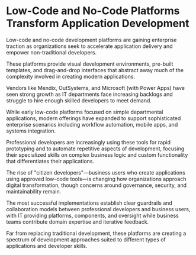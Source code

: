 # Low-Code and No-Code Platforms Transform Application Development

Low-code and no-code development platforms are gaining enterprise traction as organizations seek to accelerate application delivery and empower non-traditional developers.

These platforms provide visual development environments, pre-built templates, and drag-and-drop interfaces that abstract away much of the complexity involved in creating modern applications.

Vendors like Mendix, OutSystems, and Microsoft (with Power Apps) have seen strong growth as IT departments face increasing backlogs and struggle to hire enough skilled developers to meet demand.

While early low-code platforms focused on simple departmental applications, modern offerings have expanded to support sophisticated enterprise scenarios including workflow automation, mobile apps, and systems integration.

Professional developers are increasingly using these tools for rapid prototyping and to automate repetitive aspects of development, focusing their specialized skills on complex business logic and custom functionality that differentiates their applications.

The rise of "citizen developers"—business users who create applications using approved low-code tools—is changing how organizations approach digital transformation, though concerns around governance, security, and maintainability remain.

The most successful implementations establish clear guardrails and collaboration models between professional developers and business users, with IT providing platforms, components, and oversight while business teams contribute domain expertise and iterative feedback.

Far from replacing traditional development, these platforms are creating a spectrum of development approaches suited to different types of applications and developer skills.